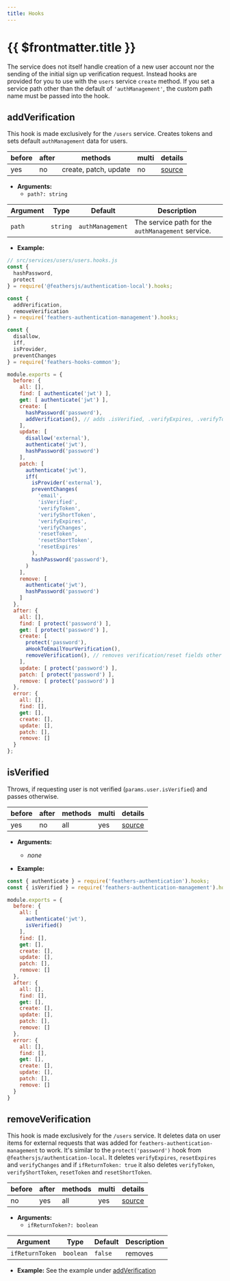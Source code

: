 ```yaml
---
title: Hooks
---
```


# {{ $frontmatter.title }}

The service does not itself handle creation of a new user account nor the sending of the initial sign up verification request. Instead hooks are provided for you to use with the `users` service `create` method. If you set a service path other than the default of `'authManagement'`, the custom path name must be passed into the hook.

## addVerification

This hook is made exclusively for the `/users` service. Creates tokens and sets default `authManagement` data for users.

|before|after|methods|multi|details|
|---|---|---|---|---|
|yes|no|create, patch, update|no|[source]()|

- **Arguments:**
  - `path?: string`

| Argument |     Type      | Default | Description |
| -------- | :-----------: | ------- | ----------- |
| `path` | `string` | `authManagement` | The service path for the `authManagement` service. |

- **Example:**

```javascript
// src/services/users/users.hooks.js
const { 
  hashPassword, 
  protect
} = require('@feathersjs/authentication-local').hooks;

const { 
  addVerification, 
  removeVerification 
} = require('feathers-authentication-management').hooks;

const {
  disallow,
  iff,
  isProvider,
  preventChanges
} = require('feathers-hooks-common');

module.exports = {
  before: {
    all: [],
    find: [ authenticate('jwt') ],
    get: [ authenticate('jwt') ],
    create: [
      hashPassword('password'),
      addVerification(), // adds .isVerified, .verifyExpires, .verifyToken, .verifyChanges
    ],
    update: [
      disallow('external'),
      authenticate('jwt'),
      hashPassword('password')
    ],
    patch: [
      authenticate('jwt'),
      iff(
        isProvider('external'),
        preventChanges(
          'email',
          'isVerified',
          'verifyToken',
          'verifyShortToken',
          'verifyExpires',
          'verifyChanges',
          'resetToken',
          'resetShortToken',
          'resetExpires'
        ),
        hashPassword('password'),
      )
    ],
    remove: [ 
      authenticate('jwt'),
      hashPassword('password')
    ]
  },
  after: {
    all: [],
    find: [ protect('password') ],
    get: [ protect('password') ],
    create: [
      protect('password'),
      aHookToEmailYourVerification(),
      removeVerification(), // removes verification/reset fields other than .isVerified from the response
    ],
    update: [ protect('password') ],
    patch: [ protect('password') ],
    remove: [ protect('password') ]
  },
  error: {
    all: [],
    find: [],
    get: [],
    create: [],
    update: [],
    patch: [],
    remove: []
  }
};
```

## isVerified

Throws, if requesting user is not verified (`params.user.isVerified`) and passes otherwise. 

|before|after|methods|multi|details|
|---|---|---|---|---|
|yes|no|all|yes|[source]()|

- **Arguments:**
  - *none*

- **Example:**

```js
const { authenticate } = require('feathers-authentication').hooks;
const { isVerified } = require('feathers-authentication-management').hooks;

module.exports = {
  before: {
    all: [
      authenticate('jwt'),
      isVerified()
    ],
    find: [],
    get: [],
    create: [],
    update: [],
    patch: [],
    remove: []
  },
  after: {
    all: [],
    find: [],
    get: [],
    create: [],
    update: [],
    patch: [],
    remove: []
  },
  error: {
    all: [],
    find: [],
    get: [],
    create: [],
    update: [],
    patch: [],
    remove: []
  }
}
```

## removeVerification

This hook is made exclusively for the `/users` service. It deletes data on user items for external requests that was added for `feathers-authentication-management` to work. It's similar to the `protect('password')` hook from `@feathersjs/authentication-local`.
It deletes `verifyExpires`, `resetExpires` and `verifyChanges` and if `ifReturnToken: true` it also deletes `verifyToken`, `verifyShortToken`, `resetToken` and `resetShortToken`.

|before|after|methods|multi|details|
|---|---|---|---|---|
|no|yes|all|yes|[source]()|

- **Arguments:**
  - `ifReturnToken?: boolean`

| Argument |     Type      | Default | Description |
| -------- | :-----------: | ------- | ----------- |
| `ifReturnToken` | `boolean` | `false` | removes |

- **Example:**
See the example under [addVerification](hooks.html#addverification)
